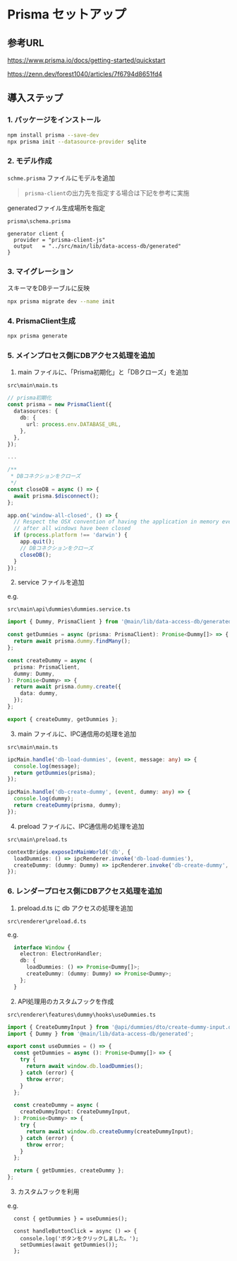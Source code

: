 # Prisma セットアップ

## 参考URL

https://www.prisma.io/docs/getting-started/quickstart

https://zenn.dev/forest1040/articles/7f6794d8651fd4

## 導入ステップ

### 1. パッケージをインストール

```bash
npm install prisma --save-dev
npx prisma init --datasource-provider sqlite
```

### 2. モデル作成

`schme.prisma` ファイルにモデルを追加

> `prisma-client`の出力先を指定する場合は下記を参考に実施

generatedファイル生成場所を指定

`prisma\schema.prisma`  
```prisma
generator client {
  provider = "prisma-client-js"
  output   = "../src/main/lib/data-access-db/generated"
}
```

### 3. マイグレーション

スキーマをDBテーブルに反映  

```bash
npx prisma migrate dev --name init
```

### 4. PrismaClient生成

```bash
npx prisma generate
```

### 5. メインプロセス側にDBアクセス処理を追加

1. main ファイルに、「Prisma初期化」と「DBクローズ」を追加

`src\main\main.ts`  

```ts
// prisma初期化
const prisma = new PrismaClient({
  datasources: {
    db: {
      url: process.env.DATABASE_URL,
    },
  },
});

...

/**
 * DBコネクションをクローズ
 */
const closeDB = async () => {
  await prisma.$disconnect();
};

app.on('window-all-closed', () => {
  // Respect the OSX convention of having the application in memory even
  // after all windows have been closed
  if (process.platform !== 'darwin') {
    app.quit();
    // DBコネクションをクローズ
    closeDB();
  }
});
```

2. service ファイルを追加

e.g.  

`src\main\api\dummies\dummies.service.ts`

```ts
import { Dummy, PrismaClient } from '@main/lib/data-access-db/generated';

const getDummies = async (prisma: PrismaClient): Promise<Dummy[]> => {
  return await prisma.dummy.findMany();
};

const createDummy = async (
  prisma: PrismaClient,
  dummy: Dummy,
): Promise<Dummy> => {
  return await prisma.dummy.create({
    data: dummy,
  });
};

export { createDummy, getDummies };
```

3. main ファイルに、IPC通信用の処理を追加

`src\main\main.ts`  

```ts
ipcMain.handle('db-load-dummies', (event, message: any) => {
  console.log(message);
  return getDummies(prisma);
});

ipcMain.handle('db-create-dummy', (event, dummy: any) => {
  console.log(dummy);
  return createDummy(prisma, dummy);
});
```

4. preload ファイルに、IPC通信用の処理を追加

`src\main\preload.ts`  

```ts
contextBridge.exposeInMainWorld('db', {
  loadDummies: () => ipcRenderer.invoke('db-load-dummies'),
  createDummy: (dummy: Dummy) => ipcRenderer.invoke('db-create-dummy', dummy),
});
```

### 6. レンダープロセス側にDBアクセス処理を追加

1. preload.d.ts に db アクセスの処理を追加

`src\renderer\preload.d.ts`

e.g.  

```ts
  interface Window {
    electron: ElectronHandler;
    db: {
      loadDummies: () => Promise<Dummy[]>;
      createDummy: (dummy: Dummy) => Promise<Dummy>;
    };
  }
```

2. API処理用のカスタムフックを作成

`src\renderer\features\dummy\hooks\useDummies.ts`

```ts
import { CreateDummyInput } from '@api/dummies/dto/create-dummy-input.dto';
import { Dummy } from '@main/lib/data-access-db/generated';

export const useDummies = () => {
  const getDummies = async (): Promise<Dummy[]> => {
    try {
      return await window.db.loadDummies();
    } catch (error) {
      throw error;
    }
  };

  const createDummy = async (
    createDummyInput: CreateDummyInput,
  ): Promise<Dummy> => {
    try {
      return await window.db.createDummy(createDummyInput);
    } catch (error) {
      throw error;
    }
  };

  return { getDummies, createDummy };
};
```

3. カスタムフックを利用

e.g.  

```tsx
  const { getDummies } = useDummies();

  const handleButtonClick = async () => {
    console.log('ボタンをクリックしました。');
    setDummies(await getDummies());
  };
```